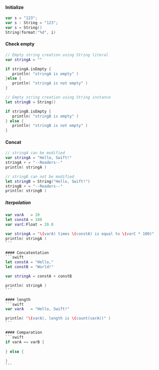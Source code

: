 #### Initialize
```swift
var s = "123";
var s : String = "123";
var s = String()
String(format:"%d", i)
```

#### Check empty
```swift
// Empty string creation using String literal
var stringA = ""

if stringA.isEmpty {
   println( "stringA is empty" )
}else {
   println( "stringA is not empty" )
}

// Empty string creation using String instance
let stringB = String()

if stringB.isEmpty {
   println( "stringB is empty" )
} else {
   println( "stringB is not empty" )
}
```

#### Concat
```swift
// stringA can be modified
var stringA = "Hello, Swift!"
stringA + = "--Readers--"
println( stringA )

// stringB can not be modified
let stringB = String("Hello, Swift!")
stringB + = "--Readers--"
println( stringB )
```

##### Iterpolation 
````swift
var varA   = 20
let constA = 100
var varC:Float = 20.0

var stringA = "\(varA) times \(constA) is equal to \(varC * 100)"
println( stringA )
```

#### Concatentation
```swift
let constA = "Hello,"
let constB = "World!"

var stringA = constA + constB

println( stringA )
```

#### length
```swift
var varA   = "Hello, Swift!"

println( "\(varA), length is \(count(varA))" )
```

#### Comparation
```swift
if varA == varB {
	
} else {
	
}
```
